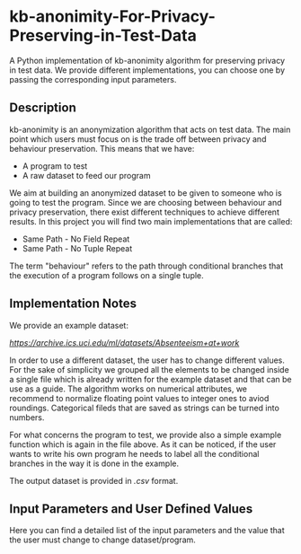 # kb-anonimity-For-Privacy-Preserving-in-Test-Data
A Python implementation of kb-anonimity algorithm for preserving privacy in test data. We provide different implementations, you can choose
one by passing the corresponding input parameters.

## Description
kb-anonimity is an anonymization algorithm that acts on test data. The main point which users must focus on is the trade off between privacy
and behaviour preservation. This means that we have:
<ul>
  <li>A program to test</li>
  <li>A raw dataset to feed our program</li>
</ul>

We aim at building an anonymized dataset to be given to someone who is going to test the program. Since we are choosing between behaviour
and privacy preservation, there exist different techniques to achieve different results. In this project you will find two main implementations 
that are called:

<ul>
  <li>Same Path - No Field Repeat</li>
  <li>Same Path - No Tuple Repeat</li>
</ul>

The term "behaviour" refers to the path through conditional branches that the execution of a program follows on a single tuple.

## Implementation Notes

We provide an example dataset:

<i>https://archive.ics.uci.edu/ml/datasets/Absenteeism+at+work</i>

In order to use a different dataset, the user has to change different values. For the sake of simplicity we grouped all the elements to be 
changed inside a single file which is already written for the example dataset and that can be use as a guide.
The algorithm works on numerical attributes, we recommend to normalize floating point values to integer ones to aviod roundings. Categorical 
fileds that are saved as strings can be turned into numbers.

For what concerns the program to test, we provide also a simple example function which is again in the file above. As it can be noticed, 
if the user wants to write his own program he needs to label all the conditional branches in the way it is done in the example.

The output dataset is provided in <i>.csv</i> format.

## Input Parameters and User Defined Values

Here you can find a detailed list of the input parameters and the value that the user must change to change dataset/program.
